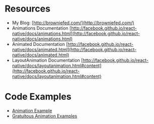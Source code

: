 # Resources

* My Blog: [http://browniefed.com/](http://browniefed.com/)
* Animations Documentation [http://facebook.github.io/react-native/docs/animations.html](http://facebook.github.io/react-native/docs/animations.html)
* Animated Documentation [http://facebook.github.io/react-native/docs/animated.html](http://facebook.github.io/react-native/docs/animated.html)
* LayoutAnimation Documentation [http://facebook.github.io/react-native/docs/layoutanimation.html#content](http://facebook.github.io/react-native/docs/layoutanimation.html#content)

# Code Examples

* [Animation Example](https://github.com/facebook/react-native/blob/master/Examples/UIExplorer/AnimatedExample.js)
* [Gratuitous Animation Examples](https://github.com/facebook/react-native/tree/master/Examples/UIExplorer/AnimatedGratuitousApp)